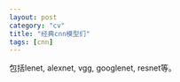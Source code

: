 ```yaml
---
layout: post
category: "cv"
title: "经典cnn模型们"
tags: [cnn]
---
```


包括lenet, alexnet, vgg, googlenet, resnet等。